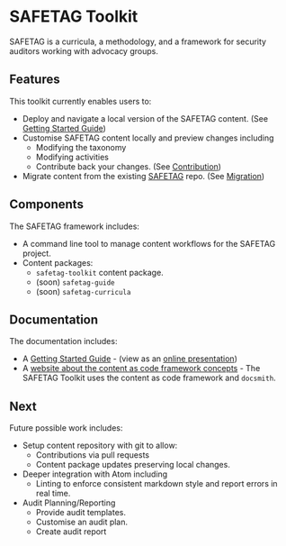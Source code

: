 # SAFETAG Toolkit

SAFETAG is a curricula, a methodology, and a framework for security auditors working with advocacy groups.

## Features

This toolkit currently enables users to:
 - Deploy and navigate a local version of the SAFETAG content. (See [Getting Started Guide](guide.md))
 - Customise SAFETAG content locally and preview changes including
    - Modifying the taxonomy
    - Modifying activities
    - Contribute back your changes. (See [Contribution](contribution.md))
- Migrate content from the existing [SAFETAG](https://github.com/SAFETAG/SAFETAG) repo. (See [Migration](migration.md))

## Components

The SAFETAG framework includes:
 - A command line tool to manage content workflows for the SAFETAG project.
 - Content packages:
    - `safetag-toolkit` content package.
    - (soon) `safetag-guide`
    - (soon) `safetag-curricula`

## Documentation

The documentation includes:
 - A [Getting Started Guide](guide.md) - (view as an [online presentation](https://cdn.rawgit.com/contentascode/safetag/d0f50a3e/docs/guide.html))
 - A [website about the content as code framework concepts](http://iilab.github.io/contentascode/) - The SAFETAG Toolkit uses the content as code framework and `docsmith`.

## Next

Future possible work includes:
 - Setup content repository with git to allow:
    - Contributions via pull requests
    - Content package updates preserving local changes.
 - Deeper integration with Atom including
    - Linting to enforce consistent markdown style and report errors in real time.
 - Audit Planning/Reporting
    - Provide audit templates.
    - Customise an audit plan.
    - Create audit report

